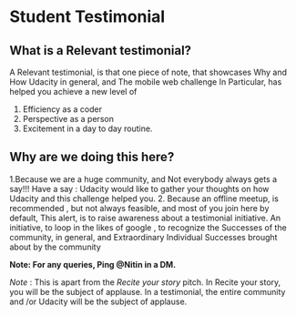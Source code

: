 
# Student Testimonial 

## What is a Relevant testimonial?

A Relevant testimonial, is that one piece of note, that showcases Why and How Udacity in general, and The mobile web challenge In Particular, has helped you achieve a new level of
1. Efficiency as a coder
2. Perspective as a person
3. Excitement in a day to day routine.

## Why are we doing this here?

1.Because we are a huge community, and Not everybody always gets a say!!! Have a say : Udacity would like to gather your thoughts on how Udacity and this challenge helped you.
2. Because an offline meetup, is recommended , but not always feasible, and most of you join here by default, This alert, is to raise awareness about a testimonial initiative.
An initiative, to loop in the likes of google , to recognize the Successes of the community, in general, and Extraordinary Individual Successes brought about by the community

**Note: For any queries, Ping @Nitin in a DM.**

*Note* : This is apart from the *Recite your story* pitch. In Recite your story, you will be the subject of applause. In a testimonial, the entire community and /or Udacity will be the subject of applause.